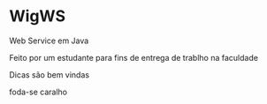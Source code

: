 # WigWS

Web Service em Java

Feito por um estudante para fins de entrega de trablho na faculdade

Dicas são bem vindas


foda-se caralho 